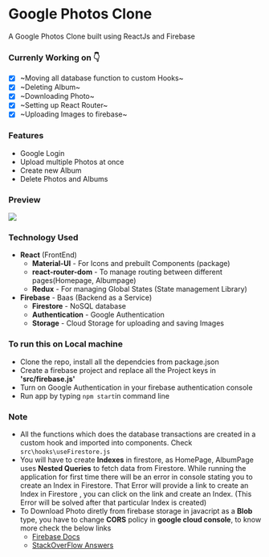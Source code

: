 # Google Photos Clone
A Google Photos Clone built using ReactJs and Firebase

### Currenly Working on 👇 
- [x] ~Moving all database function to custom Hooks~
- [x] ~Deleting Album~
- [x] ~Downloading Photo~
- [x] ~Setting up React Router~
- [x] ~Uploading Images to firebase~

### Features
- Google Login
- Upload multiple Photos at once
- Create new Album
- Delete Photos and Albums

### Preview
<img src="./public/preview.gif" />

### Technology Used
* **React** (FrontEnd)
   * **Material-UI** - For Icons and prebuilt Components (package)
   * **react-router-dom** - To manage routing between different pages(Homepage, Albumpage)
   * **Redux** - For managing Global States (State management Library)
* **Firebase** - Baas (Backend as a Service)
    * **Firestore** - NoSQL database
    * **Authentication** - Google Authentication
    * **Storage** - Cloud Storage for uploading and saving Images


### To run this on Local machine
* Clone the repo, install all the dependcies from package.json
* Create a firebase project and replace all the Project keys in **'src/firebase.js'**
* Turn on Google Authentication in your firebase authentication console
* Run app by typing `npm start`in command line


### Note
* All the functions which does the database transactions are created in a custom hook and imported into components. Check `src\hooks\useFirestore.js`
* You will have to create **Indexes** in firestore, as HomePage, AlbumPage uses **Nested Queries** to fetch data from Firestore. While running the application for first time there will be an error in console stating you to create an Index in Firestore. That Error will provide a link to create an Index in Firestore , you can click on the link and create an Index. (This Error will be solved after that particular Index is created)
* To Download Photo diretly from firebase storage in javacript as a **Blob** type, you have to change **CORS** policy in **google cloud console**, to know more check the below links
    * [Firebase Docs](https://firebase.google.com/docs/storage/web/download-files)
    * [StackOverFlow Answers](https://stackoverflow.com/questions/37760695/firebase-storage-and-access-control-allow-origin)
